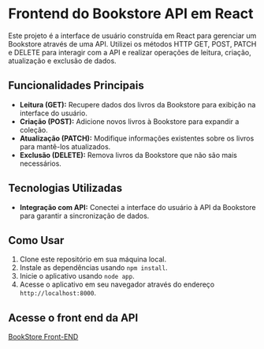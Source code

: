 # Frontend do Bookstore API em React

Este projeto é a interface de usuário construída em React para gerenciar um Bookstore através de uma API. Utilizei os métodos HTTP GET, POST, PATCH e DELETE para interagir com a API e realizar operações de leitura, criação, atualização e exclusão de dados.

## Funcionalidades Principais

- **Leitura (GET):** Recupere dados dos livros da Bookstore para exibição na interface do usuário.
- **Criação (POST):** Adicione novos livros à Bookstore para expandir a coleção.
- **Atualização (PATCH):** Modifique informações existentes sobre os livros para mantê-los atualizados.
- **Exclusão (DELETE):** Remova livros da Bookstore que não são mais necessários.

## Tecnologias Utilizadas

- **Integração com API:** Conectei a interface do usuário à API da Bookstore para garantir a sincronização de dados.

## Como Usar

1. Clone este repositório em sua máquina local.
2. Instale as dependências usando `npm install`.
3. Inicie o aplicativo usando `node app`.
4. Acesse o aplicativo em seu navegador através do endereço `http://localhost:8000`.

## Acesse o front end da API 
[BookStore Front-END](https://github.com/RuanV-S/bookstore-react)
